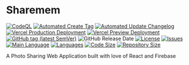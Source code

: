 # Sharemem

[![CodeQL][codeql-action]][codeql-action-link]
[![Automated Create Tag][tag-badge]][tag-action-link]
[![Automated Update Changelog][changelog-badge]][changelog-action-link]
[![Vercel Production Deployment][vercel-prod-badge]][vercel-prod-action-link]
[![Vercel Preview Deployment][vercel-dev-badge]][vercel-dev-action-link]
[![GitHub tag (latest SemVer)][github-tag]][github-tag-link]
![GitHub Release Date][github-release-date]
[![License][license-image]][license-url]
[![Issues][issues-image]][issues-url]
[![Main Language][language-image]][code-metric-url]
[![Languages][languages-image]][code-metric-url]
[![Code Size][code-size-image]][code-metric-url]
[![Repository Size][repo-size-image]][code-metric-url]

A Photo Sharing Web Application built with love of React and Firebase

[license-url]: https://github.com/mdirshaddev/sharemem/blob/main/LICENSE
[license-image]: https://img.shields.io/github/license/mdirshaddev/nodejs-create-release.svg
[issues-url]: https://github.com/mdirshaddev/sharemem/issues
[issues-image]: https://img.shields.io/github/issues-raw/mdirshaddev/sharemem.svg
[language-image]: https://img.shields.io/github/languages/top/mdirshaddev/sharemem
[languages-image]: https://img.shields.io/github/languages/count/mdirshaddev/sharemem
[code-size-image]: https://img.shields.io/github/languages/code-size/mdirshaddev/sharemem
[repo-size-image]: https://img.shields.io/github/repo-size/mdirshaddev/sharemem
[code-metric-url]: https://github.com/mdirshaddev/sharemem/search?l=TypeScript
[codeql-action]: https://github.com/mdirshaddev/sharemem/actions/workflows/codeql.yml/badge.svg
[codeql-action-link]: https://github.com/mdirshaddev/sharemem/actions/workflows/codeql.yml
[github-tag]: https://img.shields.io/github/v/tag/mdirshaddev/sharemem
[github-tag-link]: https://github.com/mdirshaddev/sharemem/releases
[github-release-date]: https://img.shields.io/github/release-date/mdirshaddev/sharemem
[chromatic-badge]: https://github.com/mdirshaddev/sharemem/actions/workflows/chromatic.yml
[tag-badge]: https://github.com/mdirshaddev/sharemem/actions/workflows/create-tag.yml/badge.svg
[tag-action-link]: https://github.com/mdirshaddev/sharemem/actions/workflows/create-tag.yml
[changelog-badge]: https://github.com/mdirshaddev/sharemem/actions/workflows/update-changelog.yml/badge.svg
[changelog-action-link]: https://github.com/mdirshaddev/sharemem/actions/workflows/update-changelog.yml
[vercel-prod-badge]: https://github.com/mdirshaddev/sharemem/actions/workflows/deployment.yml/badge.svg
[vercel-prod-action-link]: https://github.com/mdirshaddev/sharemem/actions/workflows/deployment.yml
[vercel-dev-badge]: https://github.com/mdirshaddev/sharemem/actions/workflows/development.yml/badge.svg
[vercel-dev-action-link]: https://github.com/mdirshaddev/sharemem/actions/workflows/development.yml
